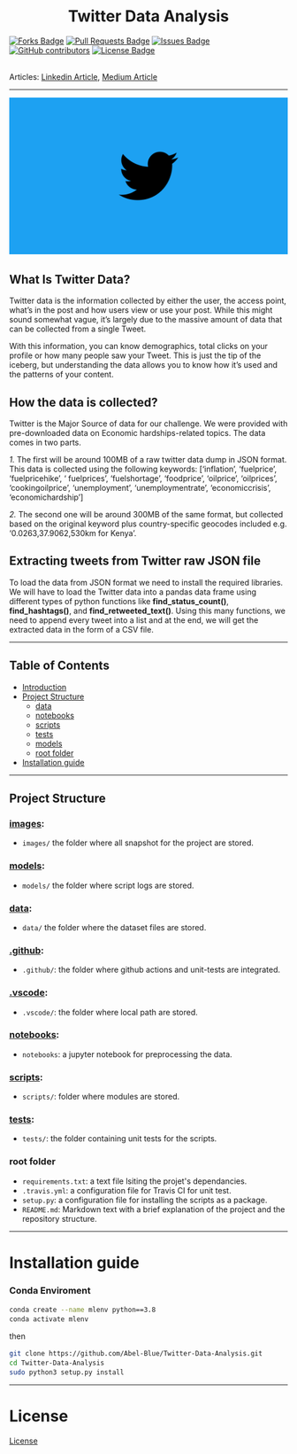 <h1 align="center">Twitter Data Analysis</h1>
<div>
<a href="https://github.com/Abel-Blue/Twitter-Data-Analysis/network/members"><img src="https://img.shields.io/github/forks/Abel-Blue/Twitter-Data-Analysis" alt="Forks Badge"/></a>
<a href="https://github.com/Abel-Blue/Twitter-Data-Analysis/pulls"><img src="https://img.shields.io/github/issues-pr/Abel-Blue/Twitter-Data-Analysis" alt="Pull Requests Badge"/></a>
<a href="https://github.com/Abel-Blue/Twitter-Data-Analysis/issues"><img src="https://img.shields.io/github/issues/Abel-Blue/Twitter-Data-Analysis" alt="Issues Badge"/></a>
<a href="https://github.com/Abel-Blue/agriTech-USGS-LiDAR/graphs/contributors"><img alt="GitHub contributors" src="https://img.shields.io/github/contributors/Abel-Blue/Twitter-Data-Analysis?color=2b9348"></a>
<a href="https://github.com/Abel-Blue/Twitter-Data-Analysis/blob/main/LICENSE"><img src="https://img.shields.io/github/license/Abel-Blue/Twitter-Data-Analysis?color=2b9348" alt="License Badge"/></a>
</div>

</br>

<!-- **Streamlit Data app:** [Tweet Live Visualization](https://share.streamlit.io/abel-blue/twitter-data-analysis/main/streamlit/app.py) -->

Articles: [Linkedin Article](https://www.linkedin.com/pulse/twitter-data-mining-nutshell-abel-mitiku/?trackingId=WGy4deloToe0PC0iE%2BqH4Q%3D%3D), 
[Medium Article](https://medium.com/@Abel-Blue/twitter-data-mining-in-a-nutshell-452e5e7a697d)

---

<!-- ![logo](https://logos-world.net/wp-content/uploads/2020/04/Twitter-Logo-2010-2012.png) -->
<!-- ![phone with logo](https://insidebusiness.ng/wp-content/uploads/twitter-1.jpg) -->
![tweeter_logo](images/twitter-featured.png)

## What Is Twitter Data?

Twitter data is the information collected by either the user, the access point, what’s in the post and how users view or use your post. While this might sound somewhat vague, it’s largely due to the massive amount of data that can be collected from a single Tweet.

With this information, you can know demographics, total clicks on your profile or how many people saw your Tweet. This is just the tip of the iceberg, but understanding the data allows you to know how it’s used and the patterns of your content.

## How the data is collected?

Twitter is the Major Source of data for our challenge. We were provided with pre-downloaded data on Economic hardships-related topics. The data comes in two parts.

*1.* The first will be around 100MB of a raw twitter data dump in JSON format. This data is collected using the following keywords: [‘inflation’, ‘fuelprice’, ‘fuelpricehike’, ‘ fuelprices’, ‘fuelshortage’, ‘foodprice’, ‘oilprice’, ‘oilprices’, ‘cookingoilprice’, ‘unemployment’, ‘unemploymentrate’, ‘economiccrisis’, ‘economichardship’]

*2.* The second one will be around 300MB of the same format, but collected based on the original keyword plus country-specific geocodes included e.g. ‘0.0263,37.9062,530km for Kenya’. 

## Extracting tweets from Twitter raw JSON file

To load the data from JSON format we need to install the required libraries. We will have to load the Twitter data into a pandas data frame using different types of python functions like **find_status_count()**, **find_hashtags()**, and **find_retweeted_text()**. Using this many functions, we need to append every tweet into a list and at the end, we will get the extracted data in the form of a CSV file.

<hr>

## Table of Contents

- [Introduction](##Introduction)
- [Project Structure](#project-structure)
  - [data](#data)
  - [notebooks](#notebooks)
  - [scripts](#scripts)
  - [tests](#tests)
  - [models](#models)
  - [root folder](#root-folder)
- [Installation guide](#installation-guide)

<hr>

<!-- <img src="images/slide/3.png" name="">
<img src="images/slide/4.png" name=""> -->

## Project Structure

### [images](images):

- `images/` the folder where all snapshot for the project are stored.

### [models](models):

- `models/` the folder where script logs are stored.

### [data](data):

- `data/` the folder where the dataset files are stored.

### [.github](.github):

- `.github/`: the folder where github actions and unit-tests are integrated.

### [.vscode](.vscode):

- `.vscode/`: the folder where local path are stored.

### [notebooks](notebooks):

- `notebooks`: a jupyter notebook for preprocessing the data.

### [scripts](scripts):

- `scripts/`: folder where modules are stored.

### [tests](tests):

- `tests/`: the folder containing unit tests for the scripts.

### root folder

- `requirements.txt`: a text file lsiting the projet's dependancies.
- `.travis.yml`: a configuration file for Travis CI for unit test.
- `setup.py`: a configuration file for installing the scripts as a package.
- `README.md`: Markdown text with a brief explanation of the project and the repository structure.

<hr>

# <a name='Installation guide'></a>Installation guide

### <a name='conda'></a>Conda Enviroment

```bash
conda create --name mlenv python==3.8
conda activate mlenv
```

then

```bash
git clone https://github.com/Abel-Blue/Twitter-Data-Analysis.git
cd Twitter-Data-Analysis
sudo python3 setup.py install
```

<hr>

# <a name='license'></a>License

[License](https://github.com/Abel-Blue/Twitter-Data-Analysis/blob/main/LICENSE)